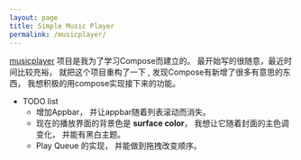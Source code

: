 ```yaml
---
layout: page
title: Simple Music Player
permalink: /musicplayer/
---
```



[musicplayer](https://github.com/andannn/musicplayer/)
 项目是我为了学习Compose而建立的。 
最开始写的很随意，最近时间比较充裕， 就把这个项目重构了一下 , 发现Compose有新增了很多有意思的东西， 我想积极的用compose实现接下来的功能。

- TODO list
  - 增加Appbar， 并让appbar随着列表滚动而消失。
  - 现在的播放界面的背景色是 **surface color**， 我想让它随着封面的主色调变化， 并能有黑白主题。
  - Play Queue 的实现， 并能做到拖拽改变顺序。

